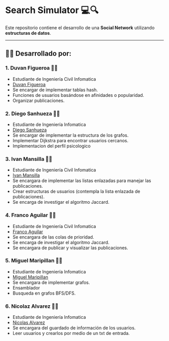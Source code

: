 # Search Simulator 💻🔍

Este repositorio contiene el desarrollo de una **Social Network** utilizando **estructuras de datos**.

---

## 👨‍💻 Desarrollado por:

### 1. Duvan Figueroa 👨‍💻
- Estudiante de Ingeniería Civil Infomatica
- [Duvan Figueroa](https://github.com/HisokaMorow1)
- Se encargar de implementar tablas hash.
- Funciones de usuarios basándose en afinidades o popularidad.
- Organizar publicaciones.

### 2. Diego Sanhueza 👨‍💻
- Estudiante de Ingeniería Infomatica
- [Diego Sanhueza](https://github.com/Diego0119)
- Se encargar de implementar la estructura de los grafos.
- Implementar Dijkstra para encontrar usuarios cercanos.
- Implementacion del perfil psicologico

### 3. Ivan Mansilla 👨‍💻
- Estudiante de Ingeniería Civil Infomatica
- [Ivan Mansilla](https://github.com/ivnmansi)
- Se encargara de implementar las listas enlazadas para manejar las publicaciones.
- Crear estructuras de usuarios (contempla la lista enlazada de publicaciones).
- Se encarga de investigar el algoritmo Jaccard.


### 4. Franco Aguilar 👨‍💻
- Estudiante de Ingeniería Civil Infomatica
- [Franco Aguilar](https://github.com/faguilardc)
- Se encargara de las colas de prioridad.
- Se encarga de investigar el algoritmo Jaccard.
- Se encargara de publicar y visualizar las publicaciones.    

### 5. Miguel Maripillan 👨‍💻
- Estudiante de Ingeniería Infomatica
- [Miguel Maripillan](https://github.com/mihel1)
- Se encargara de implementar grafos.
- Ensamblador
- Busqueda en grafos BFS/DFS.

### 6. Nicolaz Alvarez 👨‍💻
- Estudiante de Ingeniería Infomatica
- [Nicolas Alvarez](https://github.com/nalvarti1)
- Se encargara del guardado de información de los usuarios.
- Leer usuarios y crearlos por medio de un txt de entrada.
